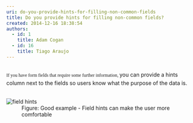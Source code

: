 ```yaml
---
uri: do-you-provide-hints-for-filling-non-common-fields
title: Do you provide hints for filling non-common fields?
created: 2014-12-16 18:38:54
authors:
  - id: 1
    title: Adam Cogan
  - id: 16
    title: Tiago Araujo
---
```





<span class='intro'> <div class="page" title="Page 1"><div class="layoutArea"><div class="column"><p><span style="font-size&#58;9pt;font-family&#58;verdana;">If you have form fields that require some further information,&#160;</span><span style="line-height&#58;1.6;">you can provide a hints column next to the fields so users know what the purpose of the data is.</span></p></div></div></div> </span>

<dl class="goodImage"><dt> 
      <img src="/PublishingImages/field-hints.jpg" alt="field hints" />
   </dt><dd> Figure&#58; Good example - Field hints can make the user more comfortable​</dd></dl>


